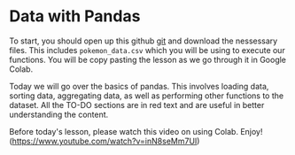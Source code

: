 # Data with Pandas

To start, you should open up this github [git](https://github.com/projectinnovatenewark/csx/tree/main/Submodules/DataScience/Lesson-2) and download the nessessary files. This includes `pokemon_data.csv` which you will be using to execute our functions. You will be copy pasting the lesson as we go through it in Google Colab.

Today we will go over the basics of pandas. This involves loading data, sorting data, aggregating data, as well as performing other functions to the dataset. All the TO-DO sections are in red text and are useful in better understanding the content.

Before today's lesson, please watch this video on using Colab. Enjoy!(https://www.youtube.com/watch?v=inN8seMm7UI)